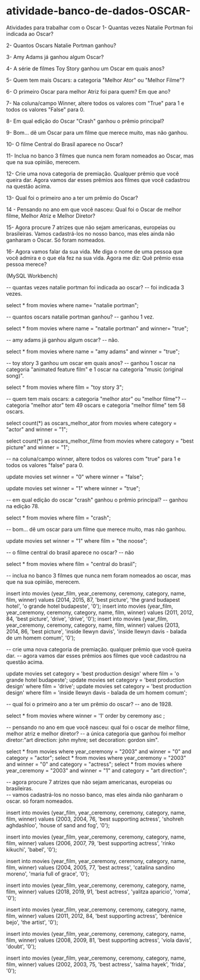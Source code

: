 # atividade-banco-de-dados-OSCAR-


Atividades para trabalhar com o Oscar
1- Quantas vezes Natalie Portman foi indicada ao Oscar?

2- Quantos Oscars Natalie Portman ganhou?

3- Amy Adams já ganhou algum Oscar?

4- A série de filmes Toy Story ganhou um Oscar em quais anos?

5- Quem tem mais Oscars: a categoria "Melhor Ator" ou "Melhor Filme"?

6- O primeiro Oscar para melhor Atriz foi para quem? Em que ano?

7- Na coluna/campo Winner, altere todos os valores com "True" para 1 e todos os valores "False" para 0.

8- Em qual edição do Oscar "Crash" ganhou o prêmio principal?

9- Bom... dê um Oscar para um filme que merece muito, mas não ganhou.

10- O filme Central do Brasil aparece no Oscar?

11- Inclua no banco 3 filmes que nunca nem foram nomeados ao Oscar, mas que na sua opinião, merecem. 

12- Crie uma nova categoria de premiação. Qualquer prêmio que você queira dar. Agora vamos dar esses prêmios aos filmes que você cadastrou na questão acima.

13- Qual foi o primeiro ano a ter um prêmio do Oscar?

14 - Pensando no ano em que você nasceu: Qual foi o Oscar de melhor filme, Melhor Atriz e Melhor Diretor?

15- Agora procure 7 atrizes que não sejam americanas, europeias ou brasileiras.  Vamos cadastrá-los no nosso banco, mas eles ainda não ganharam o Oscar. Só foram nomeados.

16- Agora vamos falar da sua vida. Me diga o nome de uma pessoa que você admira e o que ela fez na sua vida. Agora me diz: Quê prêmio essa pessoa merece? 



(MySQL Workbench)

-- quantas vezes natalie portman foi indicada ao oscar?
-- foi indicada 3 vezes.

select * from movies where name= "natalie portman";

-- quantos oscars natalie portman ganhou?
--  ganhou 1 vez.

select * from movies where name = "natalie portman" and winner= "true";

-- amy adams já ganhou algum oscar?
-- não.

select * from movies where name = "amy adams" and winner = "true";

-- toy story 3 ganhou um oscar em quais anos?
-- ganhou 1 oscar na categoria "animated feature film" e 1 oscar na categoria "music (original song)".

select * from movies where film = "toy story 3";

-- quem tem mais oscars: a categoria "melhor ator" ou "melhor filme"?
-- categoria "melhor ator" tem 49 oscars e categoria "melhor filme" tem 58 oscars.

select count(*) as oscars_melhor_ator from movies where category = "actor"  and winner = "1";

select count(*) as oscars_melhor_filme  from movies where category = "best picture" and winner = "1";

-- na coluna/campo winner, altere todos os valores com "true" para 1 e todos os valores "false" para 0.

update movies set winner = "0" where winner = "false";

update movies set winner = "1" where winner = "true";


-- em qual edição do oscar "crash" ganhou o prêmio principal?
-- ganhou na edição 78.

select * from movies where film = "crash";

--  bom... dê um oscar para um filme que merece muito, mas não ganhou.

update movies set winner = "1" where film = "the noose";

-- o filme central do brasil aparece no oscar?
-- não

select * from movies where film = "central do brasil";

-- inclua no banco 3 filmes que nunca nem foram nomeados ao oscar, mas que na sua opinião, merecem. 

insert into movies (year_film, year_ceremony, ceremony, category, name, film, winner)
values (2014, 2015, 87, 'best picture', 'the grand budapest hotel', 'o grande hotel budapeste', '0');
insert into movies (year_film, year_ceremony, ceremony, category, name, film, winner)
values (2011, 2012, 84, 'best picture', 'drive', 'drive', '0');
insert into movies (year_film, year_ceremony, ceremony, category, name, film, winner)
values (2013, 2014, 86, 'best picture', 'inside llewyn davis', 'inside llewyn davis - balada de um homem comum', '0');

--  crie uma nova categoria de premiação. qualquer prêmio que você queira dar. 
-- agora vamos dar esses prêmios aos filmes que você cadastrou na questão acima.

update movies set category = 'best production design' where film = 'o grande hotel budapeste';
update movies set category = 'best production design' where film = 'drive';
update movies set category = 'best production design' where film = 'inside llewyn davis - balada de um homem comum';

-- qual foi o primeiro ano a ter um prêmio do oscar?
-- ano de 1928.

select * from movies where winner = '1' order by ceremony asc ;

-- pensando no ano em que você nasceu: qual foi o oscar de melhor filme, melhor atriz e melhor diretor?
-- a única categoria que ganhou foi melhor diretor:"art direction:  john myhre; set decoration:  gordon sim".

select * from movies where year_ceremony  = "2003" and winner = "0" and category = "actor";
select * from movies where year_ceremony  = "2003" and winner = "0" and category = "actress";
select * from movies where year_ceremony  = "2003" and winner = "1" and category = "art direction";

--  agora procure 7 atrizes que não sejam americanas, europeias ou brasileiras.  
-- vamos cadastrá-los no nosso banco, mas eles ainda não ganharam o oscar. só foram nomeados.

insert into movies (year_film, year_ceremony, ceremony, category, name, film, winner)
values (2003, 2004, 76, 'best supporting actress', 'shohreh aghdashloo', 'house of sand and fog', '0');

insert into movies (year_film, year_ceremony, ceremony, category, name, film, winner)
values (2006, 2007, 79, 'best supporting actress', 'rinko kikuchi', 'babel', '0');

insert into movies (year_film, year_ceremony, ceremony, category, name, film, winner)
values (2004, 2005, 77, 'best actress', 'catalina sandino moreno', 'maria full of grace', '0');

insert into movies (year_film, year_ceremony, ceremony, category, name, film, winner)
values (2018, 2019, 91, 'best actress', 'yalitza aparicio', 'roma', '0');

insert into movies (year_film, year_ceremony, ceremony, category, name, film, winner)
values (2011, 2012, 84, 'best supporting actress', 'bérénice bejo', 'the artist', '0');

insert into movies (year_film, year_ceremony, ceremony, category, name, film, winner)
values (2008, 2009, 81, 'best supporting actress', 'viola davis', 'doubt', '0');

insert into movies (year_film, year_ceremony, ceremony, category, name, film, winner)
values (2002, 2003, 75, 'best actress', 'salma hayek', 'frida', '0');





































